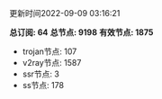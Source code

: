 更新时间2022-09-09 03:16:21

**总订阅: 64**
**总节点: 9198**
**有效节点: 1875**
- trojan节点: 107
- v2ray节点: 1587
- ssr节点: 3
- ss节点: 178
